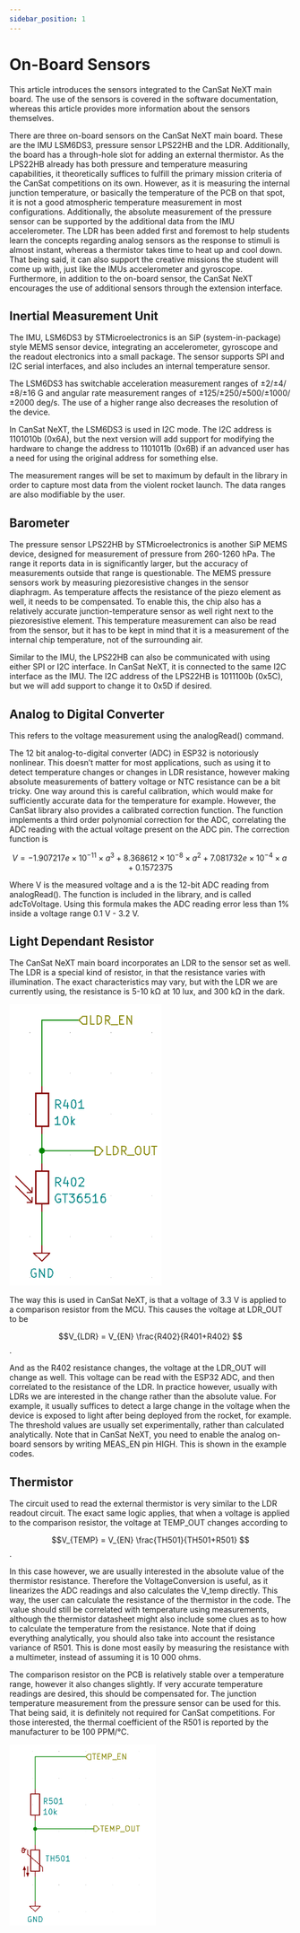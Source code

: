```yaml
---
sidebar_position: 1
---
```


# On-Board Sensors

This article introduces the sensors integrated to the CanSat NeXT main board. The use of the sensors is covered in the software documentation, whereas this article provides more information about the sensors themselves.

There are three on-board sensors on the CanSat NeXT main board. These are the IMU LSM6DS3, pressure sensor LPS22HB and the LDR. Additionally, the board has a through-hole slot for adding an external thermistor. As the LPS22HB already has both pressure and temperature measuring capabilities, it theoretically suffices to fulfill the primary mission criteria of the CanSat competitions on its own. However, as it is measuring the internal junction temperature, or basically the temperature of the PCB on that spot, it is not a good atmospheric temperature measurement in most configurations. Additionally, the absolute measurement of the pressure sensor can be supported by the additional data from the IMU accelerometer. The LDR has been added first and foremost to help students learn the concepts regarding analog sensors as the response to stimuli is almost instant, whereas a thermistor takes time to heat up and cool down. That being said, it can also support the creative missions the student will come up with, just like the IMUs accelerometer and gyroscope. Furthermore, in addition to the on-board sensor, the CanSat NeXT encourages the use of additional sensors through the extension interface.

## Inertial Measurement Unit

The IMU, LSM6DS3 by STMicroelectronics is an SiP (system-in-package) style MEMS sensor device, integrating an accelerometer, gyroscope and the readout electronics into a small package. The sensor supports SPI and I2C serial interfaces, and also includes an internal temperature sensor. 

The LSM6DS3 has switchable acceleration measurement ranges of ±2/±4/±8/±16 G and angular rate measurement ranges of ±125/±250/±500/±1000/±2000 deg/s. The use of a higher range also decreases the resolution of the device.

In CanSat NeXT, the LSM6DS3 is used in I2C mode. The I2C address is 1101010b (0x6A), but the next version will add support for modifying the hardware to change the address to 1101011b (0x6B) if an advanced user has a need for using the original address for something else.

The measurement ranges will be set to maximum by default in the library in order to capture most data from the violent rocket launch. The data ranges are also modifiable by the user.

## Barometer

The pressure sensor LPS22HB by STMicroelectronics is another SiP MEMS device, designed for measurement of pressure from 260-1260 hPa. The range it reports data in is significantly larger, but the accuracy of measurements outside that range is questionable. The MEMS pressure sensors work by measuring piezoresistive changes in the sensor diaphragm. As temperature affects the resistance of the piezo element as well, it needs to be compensated. To enable this, the chip also has a relatively accurate junction-temperature sensor as well right next to the piezoresistive element. This temperature measurement can also be read from the sensor, but it has to be kept in mind that it is a measurement of the internal chip temperature, not of the surrounding air.

Similar to the IMU, the LPS22HB can also be communicated with using either SPI or I2C interface. In CanSat NeXT, it is connected to the same I2C interface as the IMU. The I2C address of the LPS22HB is 1011100b (0x5C), but we will add support to change it to 0x5D if desired.

## Analog to Digital Converter

This refers to the voltage measurement using the analogRead() command.

The 12 bit analog-to-digital converter (ADC) in ESP32 is notoriously nonlinear. This doesn’t matter for most applications, such as using it to detect temperature changes or changes in LDR resistance, however making absolute measurements of battery voltage or NTC resistance can be a bit tricky. One way around this is careful calibration, which would make for sufficiently accurate data for the temperature for example. However, the CanSat library also provides a calibrated correction function. The function implements a third order polynomial correction for the ADC, correlating the ADC reading with the actual voltage present on the ADC pin. The correction function is

$$V = -1.907217e \times 10^{-11} \times a^3 + 8.368612 \times 10^{-8} \times a^2 + 7.081732e \times 10^{-4} \times a + 0.1572375$$

Where V is the measured voltage and a is the 12-bit ADC reading from analogRead(). The function is included in the library, and is called adcToVoltage. Using this formula makes the ADC reading error less than 1% inside a voltage range 0.1 V - 3.2 V.

## Light Dependant Resistor

The CanSat NeXT main board incorporates an LDR to the sensor set as well. The LDR is a special kind of resistor, in that the resistance varies with illumination. The exact characteristics may vary, but with the LDR we are currently using, the resistance is 5-10 kΩ at 10 lux, and 300 kΩ in the dark.

![Schematic showing the LDR resistor divider](./img/division.png)

The way this is used in CanSat NeXT, is that a voltage of 3.3 V is applied to a comparison resistor from the MCU. This causes the voltage at LDR_OUT to be

$$V_{LDR} = V_{EN} \frac{R402}{R401+R402} $$.

And as the R402 resistance changes, the voltage at the LDR_OUT will change as well. This voltage can be read with the ESP32 ADC, and then correlated to the resistance of the LDR. In practice however, usually with LDRs we are interested in the change rather than the absolute value. For example, it usually suffices to detect a large change in the voltage when the device is exposed to light after being deployed from the rocket, for example. The threshold values are usually set experimentally, rather than calculated analytically. Note that in CanSat NeXT, you need to enable the analog on-board sensors by writing MEAS_EN pin HIGH. This is shown in the example codes.

## Thermistor

The circuit used to read the external thermistor is very similar to the LDR readout circuit. The exact same logic applies, that when a voltage is applied to the comparison resistor, the voltage at TEMP_OUT changes according to

$$V_{TEMP} = V_{EN} \frac{TH501}{TH501+R501} $$.

In this case however, we are usually interested in the absolute value of the thermistor resistance. Therefore the VoltageConversion is useful, as it linearizes the ADC readings and also calculates the V_temp directly. This way, the user can calculate the resistance of the thermistor in the code. The value should still be correlated with temperature using measurements, although the thermistor datasheet might also include some clues as to how to calculate the temperature from the resistance. Note that if doing everything analytically, you should also take into account the resistance variance of R501. This is done most easily by measuring the resistance with a multimeter, instead of assuming it is 10 000 ohms.

The comparison resistor on the PCB is relatively stable over a temperature range, however it also changes slightly. If very accurate temperature readings are desired, this should be compensated for. The junction temperature measurement from the pressure sensor can be used for this. That being said, it is definitely not required for CanSat competitions. For those interested, the thermal coefficient of the R501 is reported by the manufacturer to be 100 PPM/°C.


![Schematic showing the thermistor resistor divider](./img/thermistor.png)
